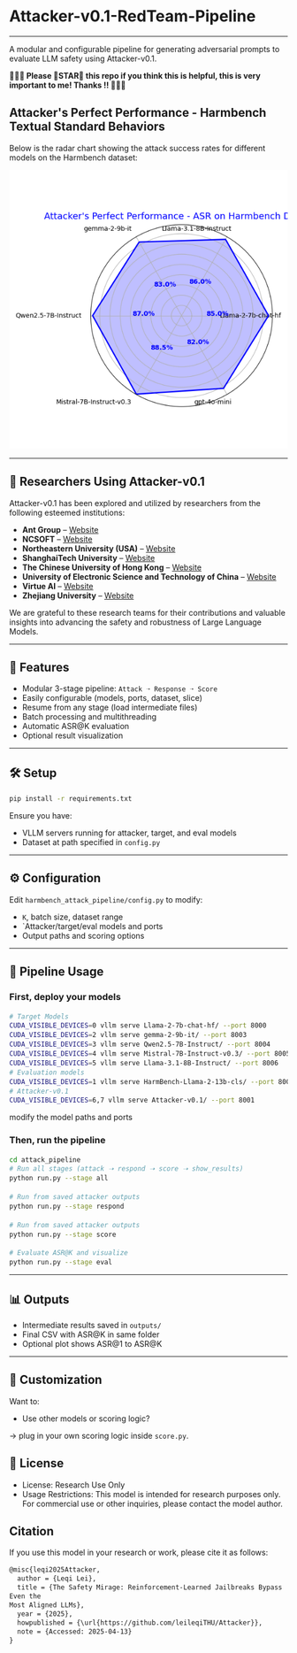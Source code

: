 # Attacker-v0.1-RedTeam-Pipeline

---
A modular and configurable pipeline for generating adversarial prompts to evaluate LLM safety using Attacker-v0.1.

**🥺🥺🥺 Please 🌟STAR🌟 this repo if you think this is helpful, this is very important to me! Thanks !! 🥺🥺🥺**

## Attacker's Perfect Performance - Harmbench Textual Standard Behaviors

Below is the radar chart showing the attack success rates for different models on the Harmbench dataset:

![Radar Chart - Attacker's Perfect Performance](./assets/radar_chart.png)

---

## 🌟 Researchers Using Attacker-v0.1

Attacker-v0.1 has been explored and utilized by researchers from the following esteemed institutions:

- **Ant Group** – [Website](https://www.antgroup.com/)
- **NCSOFT** – [Website](https://us.ncsoft.com/en-us)
- **Northeastern University (USA)** – [Website](https://www.northeastern.edu/)
- **ShanghaiTech University** – [Website](https://www.shanghaitech.edu.cn/)
- **The Chinese University of Hong Kong** – [Website](https://www.cuhk.edu.hk/chinese/index.html)
- **University of Electronic Science and Technology of China** – [Website](https://en.uestc.edu.cn/)
- **Virtue AI** – [Website](https://www.virtueai.com/)
- **Zhejiang University** – [Website](https://www.zju.edu.cn/)

We are grateful to these research teams for their contributions and valuable insights into advancing the safety and robustness of Large Language Models.

---

## 🚀 Features

- Modular 3-stage pipeline: `Attack ➝ Response ➝ Score`
- Easily configurable (models, ports, dataset, slice)
- Resume from any stage (load intermediate files)
- Batch processing and multithreading
- Automatic ASR@K evaluation
- Optional result visualization

---

## 🛠️ Setup

```bash
pip install -r requirements.txt
```

Ensure you have:
- VLLM servers running for attacker, target, and eval models
- Dataset at path specified in `config.py`

---

## ⚙️ Configuration

Edit `harmbench_attack_pipeline/config.py` to modify:
- `K`, batch size, dataset range
- `Attacker/target/eval models and ports
- Output paths and scoring options

---

## 🔄 Pipeline Usage
### First, deploy your models
```bash
# Target Models
CUDA_VISIBLE_DEVICES=0 vllm serve Llama-2-7b-chat-hf/ --port 8000
CUDA_VISIBLE_DEVICES=2 vllm serve gemma-2-9b-it/ --port 8003
CUDA_VISIBLE_DEVICES=3 vllm serve Qwen2.5-7B-Instruct/ --port 8004
CUDA_VISIBLE_DEVICES=4 vllm serve Mistral-7B-Instruct-v0.3/ --port 8005
CUDA_VISIBLE_DEVICES=5 vllm serve Llama-3.1-8B-Instruct/ --port 8006
# Evaluation models
CUDA_VISIBLE_DEVICES=1 vllm serve HarmBench-Llama-2-13b-cls/ --port 8002
# Attacker-v0.1
CUDA_VISIBLE_DEVICES=6,7 vllm serve Attacker-v0.1/ --port 8001
```
modify the model paths and ports

### Then, run the pipeline
```bash
cd attack_pipeline
# Run all stages (attack ➝ respond ➝ score ➝ show_results)
python run.py --stage all

# Run from saved attacker outputs
python run.py --stage respond

# Run from saved attacker outputs
python run.py --stage score

# Evaluate ASR@K and visualize
python run.py --stage eval
```

---

## 📊 Outputs

- Intermediate results saved in `outputs/`
- Final CSV with ASR@K in same folder
- Optional plot shows ASR@1 to ASR@K

---

## 🧩 Customization

Want to:
- Use other models or scoring logic?

→ plug in your own scoring logic inside `score.py`.


## 📝 License

- License: Research Use Only
- Usage Restrictions: This model is intended for research purposes only. For commercial use or other inquiries, please contact the model author.


## Citation

If you use this model in your research or work, please cite it as follows:

```
@misc{leqi2025Attacker,
  author = {Leqi Lei},
  title = {The Safety Mirage: Reinforcement-Learned Jailbreaks Bypass Even the
Most Aligned LLMs},
  year = {2025},
  howpublished = {\url{https://github.com/leileqiTHU/Attacker}},
  note = {Accessed: 2025-04-13}
}
```
